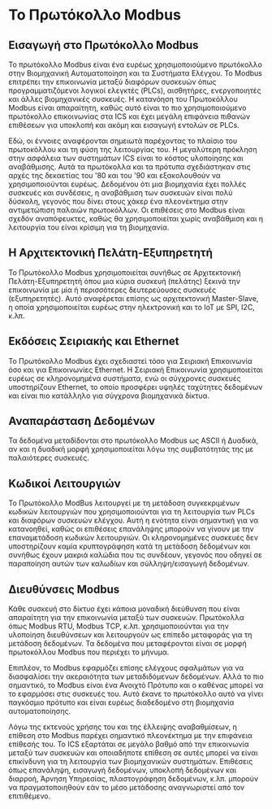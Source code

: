 # Το Πρωτόκολλο Modbus

## Εισαγωγή στο Πρωτόκολλο Modbus

Το πρωτόκολλο Modbus είναι ένα ευρέως χρησιμοποιούμενο πρωτόκολλο στην Βιομηχανική Αυτοματοποίηση και τα Συστήματα Ελέγχου. Το Modbus επιτρέπει την επικοινωνία μεταξύ διαφόρων συσκευών όπως προγραμματιζόμενοι λογικοί ελεγκτές (PLCs), αισθητήρες, ενεργοποιητές και άλλες βιομηχανικές συσκευές. Η κατανόηση του Πρωτοκόλλου Modbus είναι απαραίτητη, καθώς αυτό είναι το πιο χρησιμοποιούμενο πρωτόκολλο επικοινωνίας στα ICS και έχει μεγάλη επιφάνεια πιθανών επιθέσεων για υποκλοπή και ακόμη και εισαγωγή εντολών σε PLCs.

Εδώ, οι έννοιες αναφέρονται σημειωτά παρέχοντας το πλαίσιο του πρωτοκόλλου και τη φύση της λειτουργίας του. Η μεγαλύτερη πρόκληση στην ασφάλεια των συστημάτων ICS είναι το κόστος υλοποίησης και αναβάθμισης. Αυτά τα πρωτόκολλα και τα πρότυπα σχεδιάστηκαν στις αρχές της δεκαετίας του '80 και του '90 και εξακολουθούν να χρησιμοποιούνται ευρέως. Δεδομένου ότι μια βιομηχανία έχει πολλές συσκευές και συνδέσεις, η αναβάθμιση των συσκευών είναι πολύ δύσκολη, γεγονός που δίνει στους χάκερ ένα πλεονέκτημα στην αντιμετώπιση παλαιών πρωτοκόλλων. Οι επιθέσεις στο Modbus είναι σχεδόν αναπόφευκτες, καθώς θα χρησιμοποιείται χωρίς αναβάθμιση και η λειτουργία του είναι κρίσιμη για τη βιομηχανία.

## Η Αρχιτεκτονική Πελάτη-Εξυπηρετητή

Το Πρωτόκολλο Modbus χρησιμοποιείται συνήθως σε Αρχιτεκτονική Πελάτη-Εξυπηρετητή όπου μια κύρια συσκευή (πελάτης) ξεκινά την επικοινωνία με μία ή περισσότερες δευτερεύουσες συσκευές (εξυπηρετητές). Αυτό αναφέρεται επίσης ως αρχιτεκτονική Master-Slave, η οποία χρησιμοποιείται ευρέως στην ηλεκτρονική και το IoT με SPI, I2C, κ.λπ.

## Εκδόσεις Σειριακής και Ethernet

Το Πρωτόκολλο Modbus έχει σχεδιαστεί τόσο για Σειριακή Επικοινωνία όσο και για Επικοινωνίες Ethernet. Η Σειριακή Επικοινωνία χρησιμοποιείται ευρέως σε κληρονομημένα συστήματα, ενώ οι σύγχρονες συσκευές υποστηρίζουν Ethernet, το οποίο προσφέρει υψηλές ταχύτητες δεδομένων και είναι πιο κατάλληλο για σύγχρονα βιομηχανικά δίκτυα.

## Αναπαράσταση Δεδομένων

Τα δεδομένα μεταδίδονται στο πρωτόκολλο Modbus ως ASCII ή Δυαδικά, αν και η δυαδική μορφή χρησιμοποιείται λόγω της συμβατότητάς της με παλαιότερες συσκευές.

## Κωδικοί Λειτουργιών

Το Πρωτόκολλο ModBus λειτουργεί με τη μετάδοση συγκεκριμένων κωδικών λειτουργιών που χρησιμοποιούνται για τη λειτουργία των PLCs και διαφόρων συσκευών ελέγχου. Αυτή η ενότητα είναι σημαντική για να κατανοηθεί, καθώς οι επιθέσεις επανάληψης μπορούν να γίνουν με την επαναμετάδοση κωδικών λειτουργιών. Οι κληρονομημένες συσκευές δεν υποστηρίζουν καμία κρυπτογράφηση κατά τη μετάδοση δεδομένων και συνήθως έχουν μακριά καλώδια που τις συνδέουν, γεγονός που οδηγεί σε παραποίηση αυτών των καλωδίων και σύλληψη/εισαγωγή δεδομένων.

## Διευθύνσεις Modbus

Κάθε συσκευή στο δίκτυο έχει κάποια μοναδική διεύθυνση που είναι απαραίτητη για την επικοινωνία μεταξύ των συσκευών. Πρωτόκολλα όπως Modbus RTU, Modbus TCP, κ.λπ. χρησιμοποιούνται για την υλοποίηση διευθύνσεων και λειτουργούν ως επίπεδο μεταφοράς για τη μετάδοση δεδομένων. Τα δεδομένα που μεταφέρονται είναι σε μορφή πρωτοκόλλου Modbus που περιέχει το μήνυμα.

Επιπλέον, το Modbus εφαρμόζει επίσης ελέγχους σφαλμάτων για να διασφαλίσει την ακεραιότητα των μεταδιδόμενων δεδομένων. Αλλά το πιο σημαντικό, το Modbus είναι ένα Ανοιχτό Πρότυπο και ο καθένας μπορεί να το εφαρμόσει στις συσκευές του. Αυτό έκανε το πρωτόκολλο αυτό να γίνει παγκόσμιο πρότυπο και είναι ευρέως διαδεδομένο στη βιομηχανία αυτοματοποίησης.

Λόγω της εκτενούς χρήσης του και της έλλειψης αναβαθμίσεων, η επίθεση στο Modbus παρέχει σημαντικό πλεονέκτημα με την επιφάνεια επίθεσής του. Το ICS εξαρτάται σε μεγάλο βαθμό από την επικοινωνία μεταξύ των συσκευών και οποιαδήποτε επίθεση σε αυτές μπορεί να είναι επικίνδυνη για τη λειτουργία των βιομηχανικών συστημάτων. Επιθέσεις όπως επανάληψη, εισαγωγή δεδομένων, υποκλοπή δεδομένων και διαρροή, Άρνηση Υπηρεσίας, πλαστογράφηση δεδομένων, κ.λπ. μπορούν να πραγματοποιηθούν εάν το μέσο μετάδοσης αναγνωριστεί από τον επιτιθέμενο.
